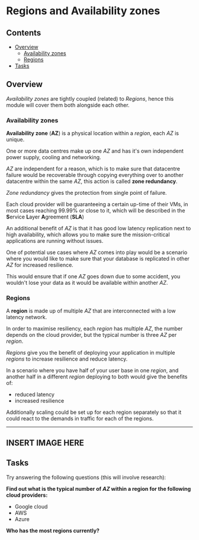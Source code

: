 # Regions and Availability zones

<!--TOC_START-->
## Contents
- [Overview](#overview)
	- [Availability zones](#availability-zones)
	- [Regions](#regions)
- [Tasks](#tasks)

<!--TOC_END-->
## Overview

*Availability zones* are tightly coupled (related) to *Regions*, hence this module will cover them both alongside each other.

### Availability zones

**Availability zone** (**AZ**) is a physical location within a *region*, each *AZ* is unique. 

One or more data centres make up one *AZ* and has it's own independent power supply, cooling and networking.

*AZ* are independent for a reason, which is to make sure that datacentre failure would be recoverable through copying everything over to another  datacentre within the same *AZ*, this action is called **zone redundancy**.

*Zone redundancy* gives the protection from single point of failure.

Each cloud provider will be guaranteeing a certain up-time of their VMs, in most cases reaching 99.99% or close to it, which will be described in the **S**ervice **L**ayer **A**greement (**SLA**)

An additional benefit of *AZ* is that it has good low latency replication next to high availability, which allows you to make sure the mission-critical applications are running without issues.

One of potential use cases where *AZ* comes into play would be a scenario where you would like to make sure that your database is replicated in other *AZ* for increased resilience. 

This would ensure that if one *AZ* goes down due to some accident, you wouldn't lose your data as it would be available within another *AZ*.

### Regions

A **region** is made up of multiple *AZ* that are interconnected with a low latency network.

In order to maximise resiliency, each *region* has multiple *AZ*, the number depends on the cloud provider, but the typical number is three *AZ* per *region*.

*Regions* give you the benefit of deploying your application in multiple *regions* to increase resilience and reduce latency.

In a scenario where you have half of your user base in one *region*, and another half in a different *region* deploying to both would give the benefits of:
- reduced latency
- increased resilience

Additionally scaling could be set up for each region separately so that it could react to the demands in traffic for each of the regions.

------------------------------------------------------------------------------------------------------------------------
**INSERT IMAGE HERE**
------------------------------------------------------------------------------------------------------------------------

## Tasks

Try answering the following questions (this will involve research):

**Find out what is the typical number of *AZ* within a region for the following cloud providers:**
- Google cloud
- AWS
- Azure

**Who has the most regions currently?**